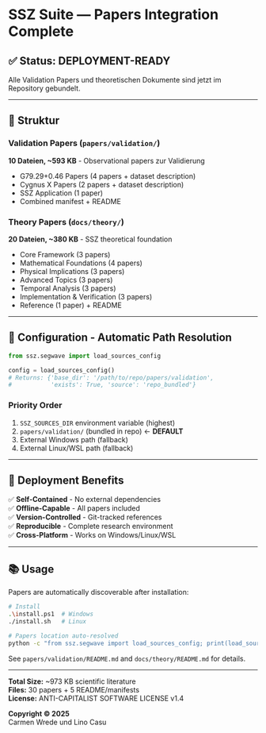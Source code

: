 # SSZ Suite — Papers Integration Complete

## ✅ Status: DEPLOYMENT-READY

Alle Validation Papers und theoretischen Dokumente sind jetzt im Repository gebundelt.

---

## 📁 Struktur

### Validation Papers (`papers/validation/`)

**10 Dateien, ~593 KB** - Observational papers zur Validierung

- G79.29+0.46 Papers (4 papers + dataset description)
- Cygnus X Papers (2 papers + dataset description)
- SSZ Application (1 paper)
- Combined manifest + README

### Theory Papers (`docs/theory/`)

**20 Dateien, ~380 KB** - SSZ theoretical foundation

- Core Framework (3 papers)
- Mathematical Foundations (4 papers)
- Physical Implications (3 papers)
- Advanced Topics (3 papers)
- Temporal Analysis (3 papers)
- Implementation & Verification (3 papers)
- Reference (1 paper) + README

---

## 🔧 Configuration - Automatic Path Resolution

```python
from ssz.segwave import load_sources_config

config = load_sources_config()
# Returns: {'base_dir': '/path/to/repo/papers/validation', 
#           'exists': True, 'source': 'repo_bundled'}
```

### Priority Order

1. `SSZ_SOURCES_DIR` environment variable (highest)
2. `papers/validation/` (bundled in repo) ← **DEFAULT**
3. External Windows path (fallback)
4. External Linux/WSL path (fallback)

---

## 🚀 Deployment Benefits

✅ **Self-Contained** - No external dependencies  
✅ **Offline-Capable** - All papers included  
✅ **Version-Controlled** - Git-tracked references  
✅ **Reproducible** - Complete research environment  
✅ **Cross-Platform** - Works on Windows/Linux/WSL

---

## 📚 Usage

Papers are automatically discoverable after installation:

```bash
# Install
.\install.ps1  # Windows
./install.sh   # Linux

# Papers location auto-resolved
python -c "from ssz.segwave import load_sources_config; print(load_sources_config())"
```

See `papers/validation/README.md` and `docs/theory/README.md` for details.

---

**Total Size:** ~973 KB scientific literature  
**Files:** 30 papers + 5 README/manifests  
**License:** ANTI-CAPITALIST SOFTWARE LICENSE v1.4

**Copyright © 2025**  
Carmen Wrede und Lino Casu
